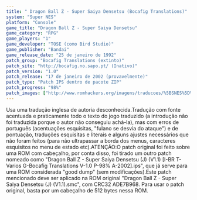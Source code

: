 ```yaml
---
title: " Dragon Ball Z - Super Saiya Densetsu (Bocafig Translations)"
system: "Super NES"
platform: "Console"
game_title: "Dragon Ball Z - Super Saiya Densetsu"
game_category: "RPG"
game_players: "1"
game_developer: "TOSE (como Bird Studio)"
game_publisher: "Bandai"
game_release_date: "25 de janeiro de 1992"
patch_group: "Bocafig Translations (extinto)"
patch_site: "http://bocafig.no.sapo.pt/ (Inativo)"
patch_version: "1.0"
patch_release: "17 de janeiro de 2002 (provavelmente)"
patch_type: "Patch IPS dentro de pacote ZIP"
patch_progress: "98%"
patch_images: ["http://www.romhackers.org/imagens/traducoes/%5BSNES%5D%20Dragon%20Ball%20Z%20-%20Super%20Saiya%20Densetsu%20-%20Bocafig%20Translations%20-%201.png","http://www.romhackers.org/imagens/traducoes/%5BSNES%5D%20Dragon%20Ball%20Z%20-%20Super%20Saiya%20Densetsu%20-%20Bocafig%20Translations%20-%202.png","http://www.romhackers.org/imagens/traducoes/%5BSNES%5D%20Dragon%20Ball%20Z%20-%20Super%20Saiya%20Densetsu%20-%20Bocafig%20Translations%20-%203.png"]
---
```

Usa uma tradução inglesa de autoria desconhecida.Tradução com fonte acentuada e praticamente todo o texto do jogo traduzido (a introdução não foi traduzida porque o autor não conseguiu achá-la), mas com erros de português (acentuações esquisitas, "fulano se desvia do ataque") e de pontuação, traduções esquisitas e literais e alguns ajustes necessários que não foram feitos (para não ultrapassar a borda dos menus, caracteres esquisitos no menu de estado etc).ATENÇÃO:O patch original foi feito sobre uma ROM com cabeçalho, por conta disso, foi tirado um outro patch nomeado como "Dragon Ball Z - Super Saiya Densetsu (J) (V1.1) [I-BR T-Varios G-Bocafig Translations V-1.0 P-98% A-2002].ips", que já serve para uma ROM considerada "good dump" (sem modificações).Este patch mencionado deve ser aplicado na ROM original "Dragon Ball Z - Super Saiya Densetsu (J) (V1.1).smc", com CRC32 ADE7B968. Para usar o patch original, basta por um cabeçalho de 512 bytes nessa ROM.